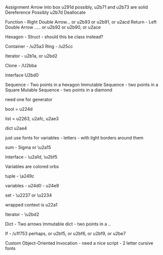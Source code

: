 Assignment      Arrow into box  u291d possibly, u2b71 and u2b73 are solid
Dereference     Possibly u2b7d
Deallocate

Function - Right Double Arrow... or u2b93 or u2b91, or u2acd
Return - Left Double Arrow ..... or u2b92 or u2b90, or u2ace

Hexagon - Struct - should this be class instead?

Container - /u25a3
Ring - /u25cc

Iterator - u2b1a, or u2bd2

Clone - /U2bba

Interface  U2bd0

Sequence - Two points in a hexagon
Immutable Sequence - two points in a Square
Mutable Sequence - two points in a diamond


need one for generator

bool = u224d

list = u2263, u2afc, u2ae3

dict u2ae4

just use fonts for variables - letters - with light borders around them

sum - Sigma or \u2a15

Interface - \u2a1d, \u2bf5

Variables are colored orbs

tuple - \a249c

variables - u24d0 - u24e9

set - \u2237 or \u2234

wrapped context is u22a1

Iterator - \u2bd2

Dict - Two arrows
Immutable dict - two points in a  ..

If - /u1f753 perhaps, or u2bf5, or u2bf6, or u2bf9, or u2be7


Custom Object-Oriented Invocation - need a nice script - 2 letter cursive fonts
